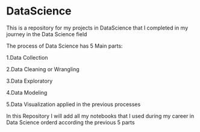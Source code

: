 # DataScience
This is a repository for my projects in DataScience that I completed in my journey in the Data Science field

The process of Data Science has 5 Main parts:

1.Data Collection

2.Data Cleaning or Wrangling

3.Data Exploratory

4.Data Modeling

5.Data Visualization applied in the previous processes 

In this Repository I will add all my notebooks that I used during my career in Data Science orderd according the previous 5 parts
